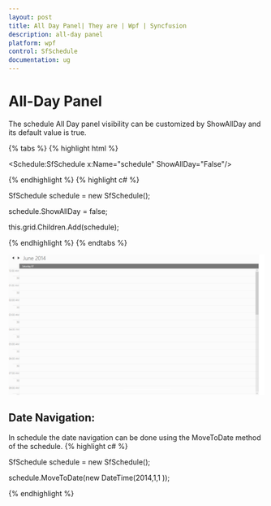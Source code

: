 ```yaml
---
layout: post
title: All Day Panel| They are | Wpf | Syncfusion
description: all-day panel 
platform: wpf
control: SfSchedule
documentation: ug
---
```


# All-Day Panel 

The schedule All Day panel visibility can be customized by ShowAllDay and its default value is true.

{% tabs %}
{% highlight html %}



<Schedule:SfSchedule x:Name="schedule" ShowAllDay="False"/>


{% endhighlight  %}
{% highlight c# %}



SfSchedule schedule = new SfSchedule();

schedule.ShowAllDay = false;

this.grid.Children.Add(schedule);


{% endhighlight  %}
{% endtabs %}


![](All-Day-Panel_images/All-Day-Panel_img1.png)



## Date Navigation:                 

In schedule the date navigation can be done using the MoveToDate method of the schedule.
{% highlight c# %}



SfSchedule schedule = new SfSchedule();

schedule.MoveToDate(new DateTime(2014,1,1 ));


{% endhighlight  %}


